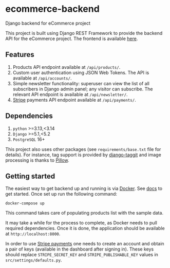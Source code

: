 # ecommerce-backend

Django backend for eCommerce project

This project is built using Django REST Framework to provide the backend API
for the eCommerce project. The frontend is available
[here](https://github.com/kkosiba/ecommerce-frontend).

## Features

1. Products API endpoint available at `/api/products/`.
2. Custom user authentication using JSON Web Tokens. The API is available
   at `/api/accounts/`.
2. Simple newsletter functionality: superuser can view the list of all
   subscribers in Django admin panel; any visitor can subscribe. The relevant
   API endpoint is available at `/api/newsletter/`.
3. [Stripe](https://stripe.com/) payments API endpoint available
   at `/api/payments/`.

## Dependencies

1. `python` >=3.13,<3.14
2. `Django` >=5.1,<5.2
3. `PostgreSQL` 16+

This project also uses other packages (see `requirements/base.txt` file for
details). For instance, tag support is provided by
[django-taggit](https://github.com/alex/django-taggit) and image processing is
thanks to [Pillow](https://github.com/python-pillow/Pillow).

## Getting started

The easiest way to get backend up and running is via
[Docker](https://www.docker.com/). See
[docs](https://docs.docker.com/get-started/) to get started. Once set up run
the following command:

`docker-compose up`

This command takes care of populating products list with the sample data.

It may take a while for the process to complete, as Docker needs to pull
required dependencies. Once it is done, the application should be available
at `http://localhost:8000`.

In order to use [Stripe payments](https://stripe.com/) one needs to create an
account and obtain a pair of keys (available in the dashboard after signing in).
These keys should replace `STRIPE_SECRET_KEY` and `STRIPE_PUBLISHABLE_KEY`
values in `src/settings/defaults.py`.
